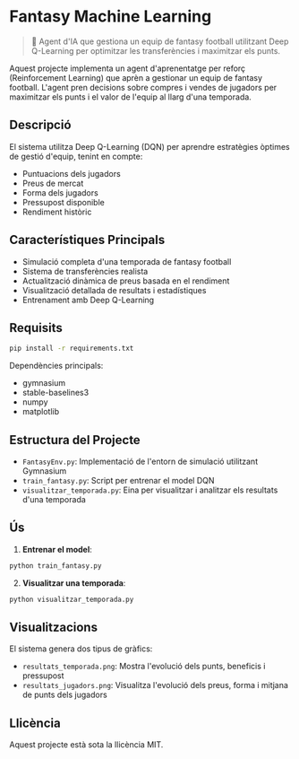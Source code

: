 # Fantasy Machine Learning

> 🤖 Agent d'IA que gestiona un equip de fantasy football utilitzant Deep Q-Learning per optimitzar les transferències i maximitzar els punts.

Aquest projecte implementa un agent d'aprenentatge per reforç (Reinforcement Learning) que aprèn a gestionar un equip de fantasy football. L'agent pren decisions sobre compres i vendes de jugadors per maximitzar els punts i el valor de l'equip al llarg d'una temporada.

## Descripció

El sistema utilitza Deep Q-Learning (DQN) per aprendre estratègies òptimes de gestió d'equip, tenint en compte:
- Puntuacions dels jugadors
- Preus de mercat
- Forma dels jugadors
- Pressupost disponible
- Rendiment històric

## Característiques Principals

- Simulació completa d'una temporada de fantasy football
- Sistema de transferències realista
- Actualització dinàmica de preus basada en el rendiment
- Visualització detallada de resultats i estadístiques
- Entrenament amb Deep Q-Learning

## Requisits

```bash
pip install -r requirements.txt
```

Dependències principals:
- gymnasium
- stable-baselines3
- numpy
- matplotlib

## Estructura del Projecte

- `FantasyEnv.py`: Implementació de l'entorn de simulació utilitzant Gymnasium
- `train_fantasy.py`: Script per entrenar el model DQN
- `visualitzar_temporada.py`: Eina per visualitzar i analitzar els resultats d'una temporada

## Ús

1. **Entrenar el model**:
```bash
python train_fantasy.py
```

2. **Visualitzar una temporada**:
```bash
python visualitzar_temporada.py
```

## Visualitzacions

El sistema genera dos tipus de gràfics:
- `resultats_temporada.png`: Mostra l'evolució dels punts, beneficis i pressupost
- `resultats_jugadors.png`: Visualitza l'evolució dels preus, forma i mitjana de punts dels jugadors

## Llicència

Aquest projecte està sota la llicència MIT.